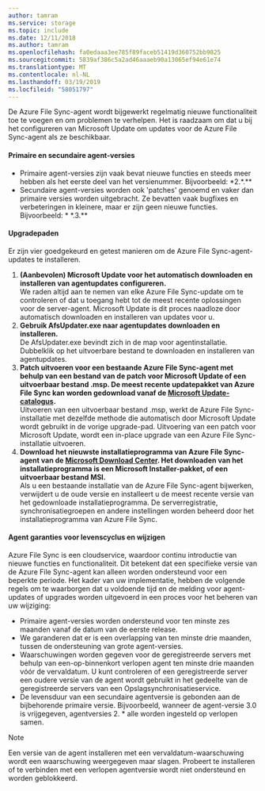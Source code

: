 ```yaml
---
author: tamram
ms.service: storage
ms.topic: include
ms.date: 12/11/2018
ms.author: tamram
ms.openlocfilehash: fa0edaaa3ee785f89faceb51419d360752bb9825
ms.sourcegitcommit: 5839af386c5a2ad46aaaeb90a13065ef94e61e74
ms.translationtype: MT
ms.contentlocale: nl-NL
ms.lasthandoff: 03/19/2019
ms.locfileid: "58051797"
---
```

De Azure File Sync-agent wordt bijgewerkt regelmatig nieuwe functionaliteit toe te voegen en om problemen te verhelpen. Het is raadzaam om dat u bij het configureren van Microsoft Update om updates voor de Azure File Sync-agent als ze beschikbaar.

#### <a name="major-vs-minor-agent-versions"></a>Primaire en secundaire agent-versies
* Primaire agent-versies zijn vaak bevat nieuwe functies en steeds meer hebben als het eerste deel van het versienummer. Bijvoorbeeld: \*2.\*.\*\*
* Secundaire agent-versies worden ook 'patches' genoemd en vaker dan primaire versies worden uitgebracht. Ze bevatten vaak bugfixes en verbeteringen in kleinere, maar er zijn geen nieuwe functies. Bijvoorbeeld: \* \*.3.\*\*

#### <a name="upgrade-paths"></a>Upgradepaden
Er zijn vier goedgekeurd en getest manieren om de Azure File Sync-agent-updates te installeren. 
1. **(Aanbevolen) Microsoft Update voor het automatisch downloaden en installeren van agentupdates configureren.**  
    We raden altijd aan te nemen van elke Azure File Sync-update om te controleren of dat u toegang hebt tot de meest recente oplossingen voor de server-agent. Microsoft Update is dit proces naadloze door automatisch downloaden en installeren van updates voor u.
2. **Gebruik AfsUpdater.exe naar agentupdates downloaden en installeren.**  
    De AfsUpdater.exe bevindt zich in de map voor agentinstallatie. Dubbelklik op het uitvoerbare bestand te downloaden en installeren van agentupdates. 
3. **Patch uitvoeren voor een bestaande Azure File Sync-agent met behulp van een bestand van de patch voor Microsoft Update of een uitvoerbaar bestand .msp. De meest recente updatepakket van Azure File Sync kan worden gedownload vanaf de [Microsoft Update-catalogus](https://www.catalog.update.microsoft.com/Search.aspx?q=Azure%20File%20Sync).**  
    Uitvoeren van een uitvoerbaar bestand .msp, werkt de Azure File Sync-installatie met dezelfde methode die automatisch door Microsoft Update wordt gebruikt in de vorige upgrade-pad. Uitvoering van een patch voor Microsoft Update, wordt een in-place upgrade van een Azure File Sync-installatie uitvoeren.
4. **Download het nieuwste installatieprogramma van Azure File Sync-agent van de [Microsoft Download Center](https://go.microsoft.com/fwlink/?linkid=858257). Het downloaden van het installatieprogramma is een Microsoft Installer-pakket, of een uitvoerbaar bestand MSI.**  
    Als u een bestaande installatie van de Azure File Sync-agent bijwerken, verwijdert u de oude versie en installeert u de meest recente versie van het gedownloade installatieprogramma. De serverregistratie, synchronisatiegroepen en andere instellingen worden beheerd door het installatieprogramma van Azure File Sync.

#### <a name="agent-lifecycle-and-change-management-guarantees"></a>Agent garanties voor levenscyclus en wijzigen
Azure File Sync is een cloudservice, waardoor continu introductie van nieuwe functies en functionaliteit. Dit betekent dat een specifieke versie van de Azure File Sync-agent kan alleen worden ondersteund voor een beperkte periode. Het kader van uw implementatie, hebben de volgende regels om te waarborgen dat u voldoende tijd en de melding voor agent-updates of upgrades worden uitgevoerd in een proces voor het beheren van uw wijziging:

- Primaire agent-versies worden ondersteund voor ten minste zes maanden vanaf de datum van de eerste release.
- We garanderen dat er is een overlapping van ten minste drie maanden, tussen de ondersteuning van grote agent-versies. 
- Waarschuwingen worden gegeven voor de geregistreerde servers met behulp van een-op-binnenkort verlopen agent ten minste drie maanden vóór de vervaldatum. U kunt controleren of een geregistreerde server een oudere versie van de agent wordt gebruikt in het gedeelte van de geregistreerde servers van een Opslagsynchronisatieservice.
- De levensduur van een secundaire agentversie is gebonden aan de bijbehorende primaire versie. Bijvoorbeeld, wanneer de agent-versie 3.0 is vrijgegeven, agentversies 2. \* alle worden ingesteld op verlopen samen.

> [!Note]
> Een versie van de agent installeren met een vervaldatum-waarschuwing wordt een waarschuwing weergegeven maar slagen. Probeert te installeren of te verbinden met een verlopen agentversie wordt niet ondersteund en worden geblokkeerd.
